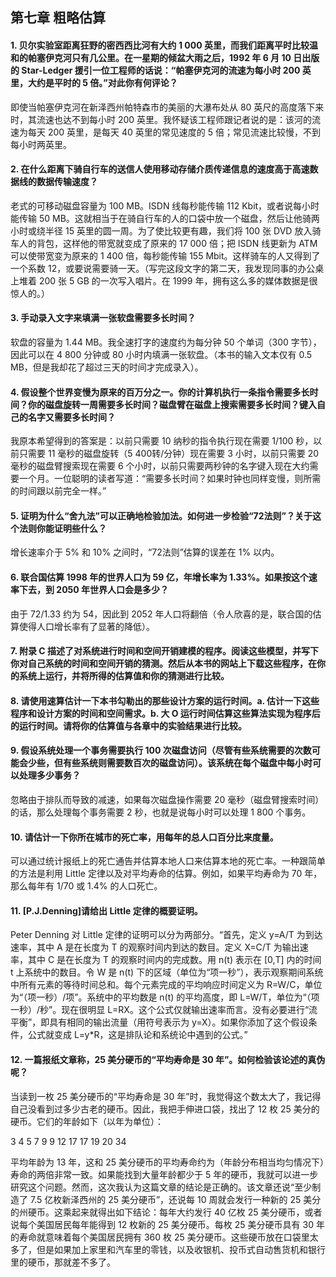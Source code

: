 ## 第七章 粗略估算

**<h4 id = "1">1. 贝尔实验室距离狂野的密西西比河有大约 1 000 英里，而我们距离平时比较温和的帕塞伊克河只有几公里。在一星期的倾盆大雨之后，1992 年 6 月 10 日出版的 Star-Ledger 援引一位工程师的话说：“帕塞伊克河的流速为每小时 200 英里，大约是平时的 5 倍。”对此你有何评论？</h4>**

即使当帕塞伊克河在新泽西州帕特森市的美丽的大瀑布处从 80 英尺的高度落下来时，其流速也达不到每小时 200 英里。我怀疑该工程师跟记者说的是：该河的流速为每天 200 英里，是每天 40 英里的常见速度的 5 倍；常见流速比较慢，不到每小时两英里。

**<h4 id = "2">2. 在什么距离下骑自行车的送信人使用移动存储介质传递信息的速度高于高速数据线的数据传输速度？</h4>**

老式的可移动磁盘容量为 100 MB。ISDN 线每秒能传输 112 Kbit，或者说每小时能传输 50 MB。这就相当于在骑自行车的人的口袋中放一个磁盘，然后让他骑两小时或绕半径 15 英里的圆一周。为了使比较更有趣，我们将 100 张 DVD 放入骑车人的背包，这样他的带宽就变成了原来的 17 000 倍；把 ISDN 线更新为 ATM 可以使带宽变为原来的 1 400 倍，每秒能传输 155 Mbit。这样骑车的人又得到了一个系数 12，或要说需要骑一天。（写完这段文字的第二天，我发现同事的办公桌上堆着 200 张 5 GB 的一次写入唱片。在 1999 年，拥有这么多的媒体数据是很惊人的。）

**<h4 id = "3">3. 手动录入文字来填满一张软盘需要多长时间？</h4>**

软盘的容量为 1.44 MB。我全速打字的速度约为每分钟 50 个单词（300 字节），因此可以在 4 800 分钟或 80 小时内填满一张软盘。（本书的输入文本仅有 0.5 MB，但是我却花了超过三天的时间才完成录入）。

**<h4 id = "4">4. 假设整个世界变慢为原来的百万分之一。你的计算机执行一条指令需要多长时间？你的磁盘旋转一周需要多长时间？磁盘臂在磁盘上搜索需要多长时间？键入自己的名字又需要多长时间？</h4>**

我原本希望得到的答案是：以前只需要 10 纳秒的指令执行现在需要 1/100 秒，以前只需要 11 毫秒的磁盘旋转（5 400转/分钟）现在需要 3 小时，以前只需要 20 毫秒的磁盘臂搜索现在需要 6 个小时，以前只需要两秒钟的名字键入现在大约需要一个月。一位聪明的读者写道：“需要多长时间？如果时钟也同样变慢，则所需的时间跟以前完全一样。”

**<h4 id = "5">5. 证明为什么“舍九法”可以正确地检验加法。如何进一步检验“72法则”？关于这个法则你能证明些什么？</h4>**

增长速率介于 5% 和 10% 之间时，“72法则”估算的误差在 1% 以内。

**<h4 id = "6">6. 联合国估算 1998 年的世界人口为 59 亿，年增长率为 1.33%。如果按这个速率下去，到 2050 年世界人口会是多少？</h4>**

由于 72/1.33 约为 54，因此到 2052 年人口将翻倍（令人欣喜的是，联合国的估算使得人口增长率有了显著的降低）。

**<h4 id = "7">7. 附录 C 描述了对系统进行时间和空间开销建模的程序。阅读这些模型，并写下你对自己系统的时间和空间开销的猜测。然后从本书的网站上下载这些程序，在你的系统上运行，并将所得的估算值和你的猜测进行比较。</h4>**

**<h4 id = "8">8. 请使用速算估计一下本书勾勒出的那些设计方案的运行时间。a. 估计一下这些程序和设计方案的时间和空间需求。b. 大 O 运行时间估算这些算法实现为程序后的运行时间。请将你的估算值与各章中的实验结果进行比较。</h4>**

**<h4 id = "9">9. 假设系统处理一个事务需要执行 100 次磁盘访问（尽管有些系统需要的次数可能会少些，但有些系统则需要数百次的磁盘访问）。该系统在每个磁盘中每小时可以处理多少事务？</h4>**

忽略由于排队而导致的减速，如果每次磁盘操作需要 20 毫秒（磁盘臂搜索时间）的话，那么处理每个事务需要 2 秒，也就是说每小时可以处理 1 800 个事务。

**<h4 id = "10">10. 请估计一下你所在城市的死亡率，用每年的总人口百分比来度量。</h4>**

可以通过统计报纸上的死亡通告并估算本地人口来估算本地的死亡率。一种跟简单的方法是利用 Little 定律以及对平均寿命的估算。例如，如果平均寿命为 70 年，那么每年有 1/70 或 1.4% 的人口死亡。

**<h4 id = "11">11. [P.J.Denning]请给出 Little 定律的概要证明。</h4>**

Peter Denning 对 Little 定律的证明可以分为两部分。“首先，定义 y=A/T 为到达速率，其中 A 是在长度为 T 的观察时间内到达的数目。定义 X=C/T 为输出速率，其中 C 是在长度为 T 的观察时间内的完成数。用 n(t) 表示在 [0,T] 内的时间 t 上系统中的数目。令 W 是 n(t) 下的区域（单位为“项一秒”），表示观察期间系统中所有元素的等待时间总和。每个元素完成的平均响应时间定义为 R=W/C，单位为“（项一秒）/项”。系统中的平均数是 n(t) 的平均高度，即 L=W/T，单位为“（项一秒）/秒”。现在很明显 L=RX。这个公式仅就输出速率而言。没有必要进行“流平衡”，即具有相同的输出流量（用符号表示为 y=X）。如果你添加了这个假设条件，公式就变成 L=y*R，这是排队论和系统论中遇到的公式。”

**<h4 id = "12">12. 一篇报纸文章称，25 美分硬币的“平均寿命是 30 年”。如何检验该论述的真伪呢？</h4>**

当读到一枚 25 美分硬币的“平均寿命是 30 年”时，我觉得这个数太大了，我记得自己没看到过多少古老的硬币。因此，我把手伸进口袋，找出了 12 枚 25 美分的硬币。它们的年龄如下（以年为单位）：

3 4 5 7 9 9 12 17 17 19 20 34

平均年龄为 13 年，这和 25 美分硬币的平均寿命约为（年龄分布相当均匀情况下）寿命的两倍非常一致。如果能找到大量年龄都少于 5 年的硬币，我就可以进一步研究这个问题。然而，这次我认为这篇文章的结论是正确的。该文章还说“至少制造了 7.5 亿枚新泽西州的 25 美分硬币”，还说每 10 周就会发行一种新的 25 美分的州硬币。这乘起来就得出如下结论：每年大约发行 40 亿枚 25 美分硬币，或者说每个美国居民每年能得到 12 枚新的 25 美分硬币。每枚 25 美分硬币具有 30 年的寿命就意味着每个美国居民拥有 360 枚 25 美分硬币。这些硬币放在口袋里太多了，但是如果加上家里和汽车里的零钱，以及收银机、投币式自动售货机和银行里的硬币，那就差不多了。